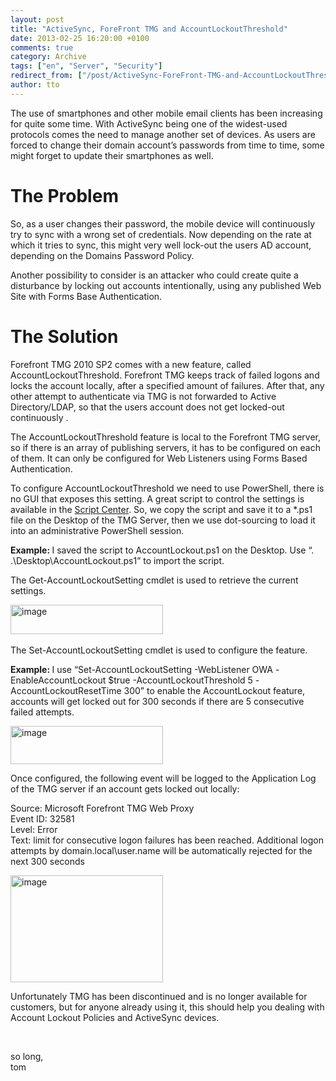 ```yaml
---
layout: post
title: "ActiveSync, ForeFront TMG and AccountLockoutThreshold"
date: 2013-02-25 16:20:00 +0100
comments: true
category: Archive
tags: ["en", "Server", "Security"]
redirect_from: ["/post/ActiveSync-ForeFront-TMG-and-AccountLockoutThreshold", "/post/activesync-forefront-tmg-and-accountlockoutthreshold"]
author: tto
---
```

<!-- more -->
<p>The use of smartphones and other mobile email clients has been increasing for quite some time. With ActiveSync being one of the widest-used protocols comes the need to manage another set of devices. As users are forced to change their domain account&rsquo;s passwords from time to time, some might forget to update their smartphones as well.</p>
<h1>The Problem</h1>
<p>So, as a user changes their password, the mobile device will continuously try to sync with a wrong set of credentials. Now depending on the rate at which it tries to sync, this might very well lock-out the users AD account, depending on the Domains Password Policy.</p>
<p>Another possibility to consider is an attacker who could create quite a disturbance by locking out accounts intentionally, using any published Web Site with Forms Base Authentication.</p>
<h1>The Solution</h1>
<p>Forefront TMG 2010 SP2 comes with a new feature, called AccountLockoutThreshold. Forefront TMG keeps track of failed logons and locks the account locally, after a specified amount of failures. After that, any other attempt to authenticate via TMG is not forwarded to Active Directory/LDAP, so that the users account does not get locked-out continuously .</p>
<p>The AccountLockoutThreshold feature is local to the Forefront TMG server, so if there is an array of publishing servers, it has to be configured on each of them. It can only be configured for Web Listeners using Forms Based Authentication.</p>
<p>To configure AccountLockoutThreshold we need to use PowerShell, there is no GUI that exposes this setting. A great script to control the settings is available in the <a href="http://gallery.technet.microsoft.com/scriptcenter/Retrieve-and-modify-18a029ba" target="_blank">Script Center</a>. So, we copy the script and save it to a *.ps1 file on the Desktop of the TMG Server, then we use dot-sourcing to load it into an administrative PowerShell session.</p>
<p><strong>Example: </strong>I saved the script to AccountLockout.ps1 on the Desktop. Use &ldquo;. .\Desktop\AccountLockout.ps1&rdquo; to import the script.</p>
<p>The Get-AccountLockoutSetting cmdlet is used to retrieve the current settings.</p>
<p><a href="/assets/archive/image_495.png"><img style="display: inline; border: 0px;" title="image" src="/assets/archive/image_thumb_493.png" alt="image" width="244" height="47" border="0" /></a>&nbsp;</p>
<p>The Set-AccountLockoutSetting cmdlet is used to configure the feature.</p>
<p><strong>Example: </strong>I use &ldquo;Set-AccountLockoutSetting -WebListener OWA -EnableAccountLockout $true -AccountLockoutThreshold 5 -AccountLockoutResetTime 300&rdquo; to enable the AccountLockout feature, accounts will get locked out for 300 seconds if there are 5 consecutive failed attempts.</p>
<p><a href="/assets/archive/image_496.png"><img style="display: inline; border: 0px;" title="image" src="/assets/archive/image_thumb_494.png" alt="image" width="244" height="61" border="0" /></a></p>
<p>Once configured, the following event will be logged to the Application Log of the TMG server if an account gets locked out locally:</p>
<p>Source: Microsoft Forefront TMG Web Proxy <br />Event ID: 32581 <br />Level: Error <br />Text: limit for consecutive logon failures has been reached. Additional logon attempts by domain.local\user.name will be automatically rejected for the next 300 seconds</p>
<p><a href="/assets/archive/image_497.png"><img style="display: inline; border: 0px;" title="image" src="/assets/archive/image_thumb_495.png" alt="image" width="244" height="171" border="0" /></a></p>
<p>Unfortunately TMG has been discontinued and is no longer available for customers, but for anyone already using it, this should help you dealing with Account Lockout Policies and ActiveSync devices.</p>
<p>&nbsp;</p>
<p>so long, <br />tom</p>

